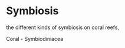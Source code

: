 # Symbiosis

the different kinds of symbiosis on coral reefs,&#x20;



Coral - Symbiodiniacea&#x20;





